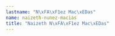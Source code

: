 ```yaml
---
lastname: "N\xFA\xF1ez Mac\xEDas"
name: naizeth-nunez-macias
title: "Naizeth N\xFA\xF1ez Mac\xEDas"
---
```

